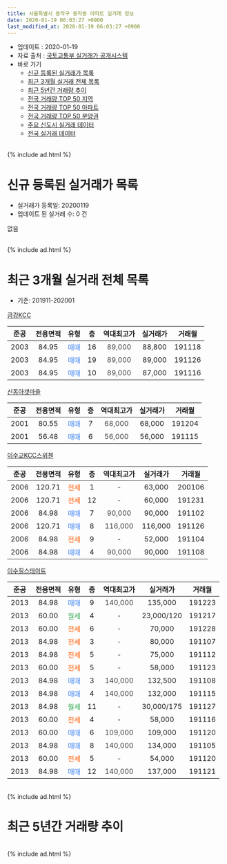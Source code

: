 ```yaml
---
title: 서울특별시 동작구 동작동 아파트 실거래 정보
date: 2020-01-19 06:03:27 +0900
last_modified_at: 2020-01-19 06:03:27 +0900
---
```


* 업데이트 : 2020-01-19
* 자료 출처 : [국토교통부 실거래가 공개시스템](http://rt.molit.go.kr)
* 바로 가기
    * [신규 등록된 실거래가 목록](#신규-등록된-실거래가-목록)
    * [최근 3개월 실거래 전체 목록](#최근-3개월-실거래-전체-목록)
    * [최근 5년간 거래량 추이](#최근-5년간-거래량-추이)
    * [전국 거래량 TOP 50 지역](https://apt-info.github.io/apt-trade-info/최근-3개월-전국에서-가장-거래가-많이-발생한-지역)
    * [전국 거래량 TOP 50 아파트](https://apt-info.github.io/apt-trade-info/최근-3개월-전국에서-가장-거래가-많이-발생한-아파트)
    * [전국 거래량 TOP 50 분양권](https://apt-info.github.io/apt-trade-info/최근-3개월-전국에서-가장-거래가-많이-발생한-분양권)
    * [주요 신도시 실거래 데이터](https://apt-info.github.io/apt-trade-info/주요-신도시)
    * [전국 실거래 데이터](https://apt-info.github.io/apt-trade-info/전국)
<br>
{% include ad.html %}
<br>

# 신규 등록된 실거래가 목록
* 실거래가 등록일: 20200119
* 업데이트 된 실거래 수: 0 건

없음

<br>
{% include ad.html %}
<br>

# 최근 3개월 실거래 전체 목록
* 기준: 201911-202001


[금강KCC](https://search.naver.com/search.naver?query=%EC%84%9C%EC%9A%B8%ED%8A%B9%EB%B3%84%EC%8B%9C+%EB%8F%99%EC%9E%91%EA%B5%AC+%EB%8F%99%EC%9E%91%EB%8F%99+%EA%B8%88%EA%B0%95KCC)

|준공|전용면적|유형|층|역대최고가|실거래가|거래월|
|:---:|:---:|:---:|:---:|:---:|:---:|:---:|
|2003|84.95|<span style="color:#4285f3">매매</span>|16|<span style="color:#444444">89,000</span>|88,800|191118|
|2003|84.95|<span style="color:#4285f3">매매</span>|19|<span style="color:#444444">89,000</span>|89,000|191126|
|2003|84.95|<span style="color:#4285f3">매매</span>|10|<span style="color:#444444">89,000</span>|87,000|191116|

[신동아갯마을](https://search.naver.com/search.naver?query=%EC%84%9C%EC%9A%B8%ED%8A%B9%EB%B3%84%EC%8B%9C+%EB%8F%99%EC%9E%91%EA%B5%AC+%EB%8F%99%EC%9E%91%EB%8F%99+%EC%8B%A0%EB%8F%99%EC%95%84%EA%B0%AF%EB%A7%88%EC%9D%84)

|준공|전용면적|유형|층|역대최고가|실거래가|거래월|
|:---:|:---:|:---:|:---:|:---:|:---:|:---:|
|2001|80.55|<span style="color:#4285f3">매매</span>|7|<span style="color:#444444">68,000</span>|68,000|191204|
|2001|56.48|<span style="color:#4285f3">매매</span>|6|<span style="color:#444444">56,000</span>|56,000|191115|

[이수교KCC스위첸](https://search.naver.com/search.naver?query=%EC%84%9C%EC%9A%B8%ED%8A%B9%EB%B3%84%EC%8B%9C+%EB%8F%99%EC%9E%91%EA%B5%AC+%EB%8F%99%EC%9E%91%EB%8F%99+%EC%9D%B4%EC%88%98%EA%B5%90KCC%EC%8A%A4%EC%9C%84%EC%B2%B8)

|준공|전용면적|유형|층|역대최고가|실거래가|거래월|
|:---:|:---:|:---:|:---:|:---:|:---:|:---:|
|2006|120.71|<span style="color:#ff5a00">전세</span>|1|<span style="color:#444444">-</span>|63,000|200106|
|2006|120.71|<span style="color:#ff5a00">전세</span>|12|<span style="color:#444444">-</span>|60,000|191231|
|2006|84.98|<span style="color:#4285f3">매매</span>|7|<span style="color:#444444">90,000</span>|90,000|191102|
|2006|120.71|<span style="color:#4285f3">매매</span>|8|<span style="color:#444444">116,000</span>|116,000|191126|
|2006|84.98|<span style="color:#ff5a00">전세</span>|9|<span style="color:#444444">-</span>|52,000|191104|
|2006|84.98|<span style="color:#4285f3">매매</span>|4|<span style="color:#444444">90,000</span>|90,000|191108|

[이수힐스테이트](https://search.naver.com/search.naver?query=%EC%84%9C%EC%9A%B8%ED%8A%B9%EB%B3%84%EC%8B%9C+%EB%8F%99%EC%9E%91%EA%B5%AC+%EB%8F%99%EC%9E%91%EB%8F%99+%EC%9D%B4%EC%88%98%ED%9E%90%EC%8A%A4%ED%85%8C%EC%9D%B4%ED%8A%B8)

|준공|전용면적|유형|층|역대최고가|실거래가|거래월|
|:---:|:---:|:---:|:---:|:---:|:---:|:---:|
|2013|84.98|<span style="color:#4285f3">매매</span>|9|<span style="color:#444444">140,000</span>|135,000|191223|
|2013|60.00|<span style="color:#34a853">월세</span>|4|<span style="color:#444444">-</span>|23,000/120|191217|
|2013|60.00|<span style="color:#ff5a00">전세</span>|6|<span style="color:#444444">-</span>|70,000|191228|
|2013|84.98|<span style="color:#ff5a00">전세</span>|3|<span style="color:#444444">-</span>|80,000|191107|
|2013|84.98|<span style="color:#ff5a00">전세</span>|5|<span style="color:#444444">-</span>|75,000|191112|
|2013|60.00|<span style="color:#ff5a00">전세</span>|5|<span style="color:#444444">-</span>|58,000|191123|
|2013|84.98|<span style="color:#4285f3">매매</span>|3|<span style="color:#444444">140,000</span>|132,500|191108|
|2013|84.98|<span style="color:#4285f3">매매</span>|4|<span style="color:#444444">140,000</span>|132,000|191115|
|2013|84.98|<span style="color:#34a853">월세</span>|11|<span style="color:#444444">-</span>|30,000/175|191127|
|2013|60.00|<span style="color:#ff5a00">전세</span>|4|<span style="color:#444444">-</span>|58,000|191116|
|2013|60.00|<span style="color:#4285f3">매매</span>|6|<span style="color:#444444">109,000</span>|109,000|191120|
|2013|84.98|<span style="color:#4285f3">매매</span>|8|<span style="color:#444444">140,000</span>|134,000|191105|
|2013|60.00|<span style="color:#ff5a00">전세</span>|5|<span style="color:#444444">-</span>|54,000|191120|
|2013|84.98|<span style="color:#4285f3">매매</span>|12|<span style="color:#444444">140,000</span>|137,000|191121|


<br>
{% include ad.html %}
<br>

# 최근 5년간 거래량 추이


<div style="width:100%;">
    <canvas id="deal_progress" height="200"></canvas>
</div>

<script>
new Chart(document.getElementById("deal_progress"), {
    type: 'line',
    data: {
        labels: ['201501','201502','201503','201504','201505','201506','201507','201508','201509','201510','201511','201512','201601','201602','201603','201604','201605','201606','201607','201608','201609','201610','201611','201612','201701','201702','201703','201704','201705','201706','201707','201708','201709','201710','201711','201712','201801','201802','201803','201804','201805','201806','201807','201808','201809','201810','201811','201812','201901','201902','201903','201904','201905','201906','201907','201908','201909','201910','201911','201912','202001'],
        datasets: [{
            label: '매매',
            pointRadius: 1,
            data: [22, 18, 11, 15, 10, 12, 7, 7, 6, 12, 5, 5, 6, 2, 6, 11, 9, 17, 19, 7, 11, 18, 11, 6, 8, 5, 10, 10, 18, 15, 22, 6, 12, 10, 10, 9, 12, 4, 8, 3, 1, 5, 7, 11, 2, 4, 0, 1, 2, 2, 0, 1, 3, 16, 13, 8, 5, 10, 12, 2, 0],
            borderColor: "rgba(255, 201, 14, 1)",
            backgroundColor: "rgba(255, 201, 14, 0.5)",
            fill: false,
            lineTension: 0
        },{
            label: '전월세',
            pointRadius: 1,
            data: [29, 33, 39, 17, 12, 8, 6, 4, 9, 4, 7, 6, 6, 5, 7, 8, 4, 4, 7, 12, 11, 9, 13, 10, 13, 17, 22, 18, 6, 18, 9, 5, 1, 5, 7, 13, 14, 12, 12, 10, 5, 8, 11, 8, 6, 7, 8, 6, 7, 13, 14, 9, 6, 10, 8, 2, 6, 8, 7, 3, 1],
            borderColor: "rgba(0, 141, 185, 1)",
            backgroundColor: "rgba(0, 141, 185, 0.5)",
            fill: false,
            lineTension: 0
        }
        ]
    },
    options: {
        responsive: true,
        title: {
            display: false
        },
        tooltips: {
            mode: 'index',
            intersect: false
        },
        hover: {
            mode: 'nearest',
            intersect: true
        },
        scales: {
            xAxes: [{
                display: true,
                scaleLabel: {
                    display: true,
                    labelString: '년/월'
                }
            }],
            yAxes: [{
                display: true,
                ticks: {
                    suggestedMin: 0,
                },
                scaleLabel: {
                    display: true,
                    labelString: '실거래 수'
                }
            }]
        }
    }
});

</script>


<br>
{% include ad.html %}
<br>

